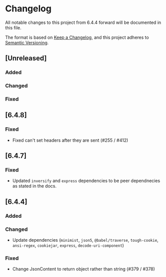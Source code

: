 # Changelog

All notable changes to this project from 6.4.4 forward will be documented in this file.

The format is based on [Keep a Changelog](https://keepachangelog.com/en/1.0.0/),
and this project adheres to [Semantic Versioning](https://semver.org/spec/v2.0.0.html).

## [Unreleased]

### Added

### Changed

### Fixed

## [6.4.8]

### Fixed

-   Fixed can't set headers after they are sent (#255 / #412)

## [6.4.7]

### Fixed

-   Updated `inversify` and `express` dependencies to be peer dependnecies as stated in the docs.

## [6.4.4]

### Added

### Changed

-   Update dependencies (`minimist`, `json5`, `@babel/traverse`, `tough-cookie`, `ansi-regex`, `cookiejar`, `express`, `decode-uri-component`)

### Fixed

-   Change JsonContent to return object rather than string (#379 / #378)
